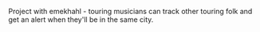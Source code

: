 Project with emekhahl - touring musicians can track other touring folk and get an alert when they'll be in the same city.